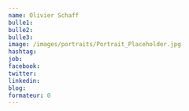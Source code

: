 ```yaml
---
name: Olivier Schaff
bulle1:  
bulle2:  
bulle3: 
image: /images/portraits/Portrait_Placeholder.jpg
hashtag:
job: 
facebook: 
twitter: 
linkedin: 
blog: 
formateur: 0
---
```



